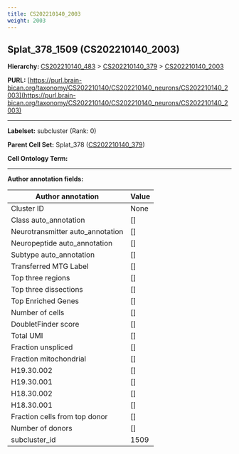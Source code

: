 ```yaml
---
title: CS202210140_2003
weight: 2003
---
```

## Splat_378_1509 (CS202210140_2003)
<b>Hierarchy: </b>
[CS202210140_483](../CS202210140_483) >
[CS202210140_379](../CS202210140_379) >
[CS202210140_2003](../CS202210140_2003)

**PURL:** [https://purl.brain-bican.org/taxonomy/CS202210140/CS202210140_neurons/CS202210140_2003](https://purl.brain-bican.org/taxonomy/CS202210140/CS202210140_neurons/CS202210140_2003)

---


**Labelset:** subcluster (Rank: 0)

**Parent Cell Set:** Splat_378 ([CS202210140_379](../CS202210140_379))



**Cell Ontology Term:** 

[MARKER GENES.]: #


---

[TRANSFERRED ANNOTATIONS.]: #


[AUTHOR ANNOTATION FIELDS.]: #


**Author annotation fields:**

| Author annotation | Value |
|-------------------|-------|
|Cluster ID|None|
|Class auto_annotation|[]|
|Neurotransmitter auto_annotation|[]|
|Neuropeptide auto_annotation|[]|
|Subtype auto_annotation|[]|
|Transferred MTG Label|[]|
|Top three regions|[]|
|Top three dissections|[]|
|Top Enriched Genes|[]|
|Number of cells|[]|
|DoubletFinder score|[]|
|Total UMI|[]|
|Fraction unspliced|[]|
|Fraction mitochondrial|[]|
|H19.30.002|[]|
|H19.30.001|[]|
|H18.30.002|[]|
|H18.30.001|[]|
|Fraction cells from top donor|[]|
|Number of donors|[]|
|subcluster_id|1509|
